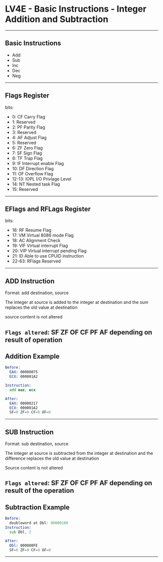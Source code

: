 # LV4E - Basic Instructions - Integer Addition and Subtraction
---
## Basic Instructions
- Add
- Sub
- Inc
- Dec
- Neg
---
## Flags Register
bits:
  - 0: CF Carry Flag
  - 1: Reserved
  - 2: PF Parity Flag
  - 3: Reserved
  - 4: AF Adjust Flag
  - 5: Reserved
  - 6: ZF Zero Flag
  - 7: SF Sign Flag
  - 8: TF Trap Flag
  - 9: IF Interrupt enable Flag
  - 10: DF Direction Flag
  - 11: OF Overflow Flag
  - 12-13: IOPL I/O Privlage Level
  - 14: NT Nested task Flag
  - 15: Reserved
---
## EFlags and RFLags Register
bits:
  - 16: RF Resume Flag
  - 17: VM Virtual 8086 mode Flag
  - 18: AC Alignment Check
  - 19: VIF Virtual interrupt Flag
  - 20: VIP Virtual interrupt pending Flag
  - 21: ID Able to use CPUID instruction
  - 22-63: RFlags Reserved
---
## ADD Instruction
Format: add destination, source

The integer at source is added to the integer at destination and the sum replaces the old
value at destination

source content is not altered

`Flags altered`: SF ZF OF CF PF AF depending on result of operation
---
## Addition Example
```asm
Before:
  EAX: 00000075
  ECX: 000001A2

Instruction:
  add eax, ecx

After:
  EAX: 00000217
  ECX: 000001A2
  SF=0 ZF=0 CF=0 OF=0
```
---
## SUB Instruction
Format: sub destination, source

The integer at source is subtracted from the integer at destination
and the difference replaces the old value at destination

Source content is not altered

`Flags altered`: SF ZF OF CF PF AF depending on result of the operation
---
## Subtraction Example
```asm
Before:
  doubleword at Dbl: 00000100
Instruction:
  sub Dbl, 2

After:
  Dbl: 000000FE
  SF=0 ZF=0 CF=0 OF=0
```
---